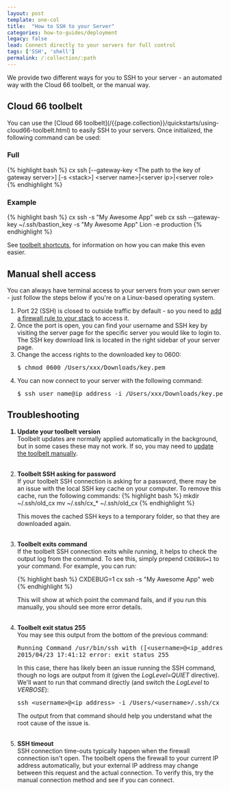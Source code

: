 ```yaml
---
layout: post
template: one-col
title:  "How to SSH to your Server"
categories: how-to-guides/deployment
legacy: false
lead: Connect directly to your servers for full control 
tags: ['SSH', 'shell']
permalink: /:collection/:path
---
```


We provide two different ways for you to SSH to your server - an automated way with the Cloud 66 toolbelt, or the manual way.

<h2 id="cx">Cloud 66 toolbelt</h2>
You can use the [Cloud 66 toolbelt](/{{page.collection}}/quickstarts/using-cloud66-toolbelt.html) to easily SSH to your servers. Once initialized, the following command can be used:

### Full

{% highlight bash %}
cx ssh [--gateway-key &lt;The path to the key of gateway server&gt;] [-s &lt;stack&gt;] &lt;server name&gt;|&lt;server ip&gt;|&lt;server role&gt;
{% endhighlight %}

### Example
{% highlight bash %}
cx ssh -s "My Awesome App" web
cx ssh --gateway-key ~/.ssh/bastion_key  -s "My Awesome App" Lion -e production
{% endhighlight %}

See [toolbelt shortcuts](/{{page.collection}}/quickstarts/using-cloud66-toolbelt.html), for information on how you can make this even easier.

<h2 id="manual">Manual shell access</h2>
You can always have terminal access to your servers from your own server - just follow the steps below if you're on a Linux-based operating system.

<ol class="list">
<li>Port 22 (SSH) is closed to outside traffic by default - so you need to <a href="/{{page.collection}}/tutorials/service-network-configuration.html">add a firewall rule to your stack</a> to access it.</li>
<li>Once the port is open, you can find your username and SSH key by visiting the server page for the specific server you would like to login to. The SSH key download link is located in the right sidebar of your server page.</li>
<li>Change the access rights to the downloaded key to 0600:</li>
<pre class="terminal">
$ chmod 0600 /Users/xxx/Downloads/key.pem
</pre>

<li>You can now connect to your server with the following command:</li>
<pre class="terminal">
$ ssh user&#95;name@ip&#95;address -i /Users/xxx/Downloads/key.pem
</pre>
</ol>

<h2 id="trouble">Troubleshooting</h2>

<ol class="list">
<b><li>Update your toolbelt version</li></b>
Toolbelt updates are normally applied automatically in the background, but in some cases these may not work. If so, you may need to <a href="/{{page.collection}}/quickstarts/using-cloud66-toolbelt.html#update-the-toolbelt">update the toolbelt manually</a>.<br/><br/>

<b><li>Toolbelt SSH asking for password</li></b>
If your toolbelt SSH connection is asking for a password, there may be an issue with the local SSH key cache on your computer. To remove this cache, run the following commands:
{% highlight bash %}
mkdir ~/.ssh/old_cx
mv ~/.ssh/cx_* ~/.ssh/old_cx
{% endhighlight %}

This moves the cached SSH keys to a temporary folder, so that they are downloaded again.<br/><br/>

<b><li>Toolbelt exits command</li></b>
If the toolbelt SSH connection exits while running, it helps to check the output log from the command. To see this, simply prepend <code>CXDEBUG=1</code> to your command. For example, you can run:

{% highlight bash %}
CXDEBUG=1 cx ssh -s "My Awesome App" web
{% endhighlight %}

This will show at which point the command fails, and if you run this manually, you should see more error details.<br/><br/>

<b><li>Toolbelt exit status 255</li></b>
You may see this output from the bottom of the previous command:

<pre class="prettyprint">
Running Command /usr/bin/ssh with ([&lt;username&gt;@&lt;ip_address&gt; -i /Users/&lt;username&gt;/.ssh/cx_&lt;id&tt;_pkey -o UserKnownHostsFile=/dev/null -o CheckHostIP=no -o StrictHostKeyChecking=no -o LogLevel=QUIET -o IdentitiesOnly=yes -A -p 22])
2015/04/23 17:41:12 error: exit status 255
</pre>

In this case, there has likely been an issue running the SSH command, though no logs are output from it (given the <i>LogLevel=QUIET</i> directive). We'll want to run that command directly (and switch the <i>LogLevel</i> to <i>VERBOSE</i>):

<pre class="prettyprint">
ssh &lt;username&gt;@&lt;ip_address&gt; -i /Users/&lt;username&gt;/.ssh/cx_&lt;id&gt;_pkey -o UserKnownHostsFile=/dev/null -o CheckHostIP=no -o StrictHostKeyChecking=no -o LogLevel=VERBOSE -o IdentitiesOnly=yes -A -p 22
</pre>

The output from that command should help you understand what the root cause of the issue is.<br/><br/>

<b><li>SSH timeout</li></b>
SSH connection time-outs typically happen when the firewall connection isn't open. The toolbelt opens the firewall to your current IP address automatically, but your external IP address may change between this request and the actual connection. To verify this, try the manual connection method and see if you can connect.
</ol>